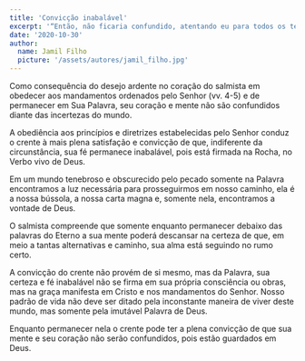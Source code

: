 ```yaml
---
title: 'Convicção inabalável'
excerpt: '“Então, não ficaria confundido, atentando eu para todos os teus mandamentos” – Salmos 119.6'
date: '2020-10-30'
author:
  name: Jamil Filho
  picture: '/assets/autores/jamil_filho.jpg'
---
```


Como consequência do desejo ardente no coração do salmista em obedecer aos mandamentos ordenados pelo Senhor (vv. 4-5) e de permanecer em Sua Palavra, seu coração e mente não são confundidos diante das incertezas do mundo.

A obediência aos princípios e diretrizes estabelecidas pelo Senhor conduz o crente à mais plena satisfação e convicção de que, indiferente da circunstância, sua fé permanece inabalável, pois está firmada na Rocha, no Verbo vivo de Deus.

Em um mundo tenebroso e obscurecido pelo pecado somente na Palavra encontramos a luz necessária para prosseguirmos em nosso caminho, ela é a nossa bússola, a nossa carta magna e, somente nela, encontramos a vontade de Deus.

O salmista compreende que somente enquanto permanecer debaixo das palavras do Eterno a sua mente poderá descansar na certeza de que, em meio a tantas alternativas e caminho, sua alma está seguindo no rumo certo.

A convicção do crente não provém de si mesmo, mas da Palavra, sua certeza e fé inabalável não se firma em sua própria consciência ou obras, mas na graça manifesta em Cristo e nos mandamentos do Senhor. Nosso padrão de vida não deve ser ditado pela inconstante maneira de viver deste mundo, mas somente pela imutável Palavra de Deus.

Enquanto permanecer nela o crente pode ter a plena convicção de que sua mente e seu coração não serão confundidos, pois estão guardados em Deus.